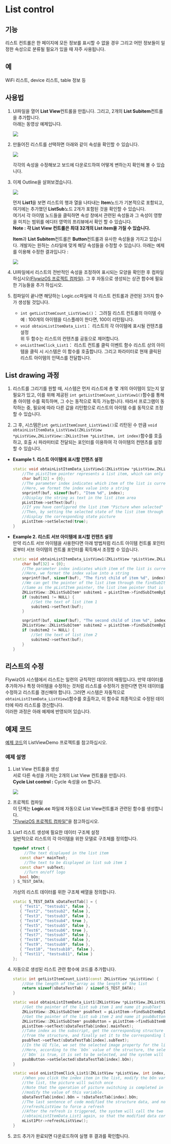 # List control
## 기능
리스트 컨트롤은 한 페이지에 모든 정보를 표시할 수 없을 경우 그리고 어떤 정보들이 일정한 속성으로 분류될 필요가 있을 때 자주 사용됩니다.

## 예
WiFi 리스트, device 리스트, table 정보 등

## 사용법
1. UI파일을 열어 **List View**컨트롤을 만듭니다. 그리고, 2개의 **List Subitem**컨트롤을 추가합니다.   
   아래는 동영상 예제입니다.
   
   ![](assets/list/add_list.gif)

2. 만들어진 리스트를 선택하면 아래와 같이 속성을 확인할 수 있습니다.
   
   ![](assets/list/properties.png)   

   각각의 속성을 수정해보고 보드에 다운로드하여 어떻게 변하는지 확인해 볼 수 있습니다.   

3. 이제 Outline을 살펴보겠습니다.
   
   ![](assets/list/list_outline.png)

   먼저 **List1**을 보면 리스트의 행과 열을 나타내는 **Item**노드가 기본적으로 포함되고, 여기에는 추가했던 **ListSub**노드 2개가 포함된 것을 확인할 수 있습니다.    
   여기서 각 아이템 노드들을 클릭하면 속성 창에서 관련된 속성들과 그 속성이 영향을 미치는 범위를 에디터 영역의 프리뷰에서 확인 할 수 있습니다.  
   **Note : 각 List View 컨트롤은 최대 32개의 List item을 가질 수 있습니다.**

   **Item**과 **List Subitem**컨트롤은 **Button**컨트롤과 유사한 속성들을 가지고 있습니다.
   개발자는 원하는 스타일에 맞게 해당 속성들을 수정할 수 있습니다. 아래는 예제를 이용해 수정한 결과입니다 : 

   ![](assets/list/preview.png)  

4. UI파일에서 리스트의 전반적인 속성을 조정하여 표시되는 모양을 확인한 후 컴파일 하십시오[(FlywizOS 프로젝트 컴파일)](how_to_compile_flywizOS.md#how_to_compile_flywizOS). 그 후 자동으로 생성되는 상관 함수에 필요한 기능들을 추가 하십시오.
   
5. 컴파일이 끝나면 해당하는 Logic.cc파일에 각 리스트 컨트롤과 관련된 3가지 함수가 생성될 것입니다.
   *  `int getListItemCount_ListView1()`： 그려질 리스트 컨트롤의 아이템 수  
      예 : 100개의 아이템을 디스플레이 한다면, 100이 리턴됩니다.
   *  `void obtainListItemData_List1`： 리스트의 각 아이템에 표시될 컨텐츠를 설정      
      위 두 함수는 리스트의 컨텐츠를 공동으로 제어합니다.
   *  `onListItemClick_List1`： 리스트 컨트롤 클릭 이벤트 함수
      리스트 상의 아이템을 클릭 시 시스템은 이 함수를 호출합니다. 그리고 파라미터로 현재 클릭된 리스트 아이템의 인덱스를 전달합니다.

## List drawing 과정
1. 리스트를 그리기를 원할 때, 시스템은 먼저 리스트에 총 몇 개의 아이템이 있는지 알 필요가 있고, 이를 위해 제공된 `int getListItemCount_ListView1()`함수를 통해 총 아이템 수를 획득하며, 그 수는 동적으로 획득 가능합니다. 따라서 프로그램이 동작하는 중, 필요에 따라 다른 값을 리턴함으로 리스트의 아이템 수를 동적으로 조정할 수 있습니다.  

2. 그 후, 시스템은`int getListItemCount_ListView1()`로 리턴된 수 만큼 `void obtainListItemData_ListView1(ZKListView *pListView,ZKListView::ZKListItem *pListItem, int index)`함수를 호출하고, 호출 시 파라미터로 전달되는 포인터를 이용하여 각 아이템의 컨텐츠를 설정할 수 있습니다.

* **Example 1. 리스트 아이템에 표시할 컨텐츠 설정**
  ~~~C++
  static void obtainListItemData_ListView1(ZKListView *pListView,ZKListView::ZKListItem *pListItem, int index) {
      //The pListItem pointer represents a list item, which can only be used in this function
      char buf[32] = {0};
      //The parameter index indicates which item of the list is currently drawn, starting from 0.
      //Here, we format the index value into a string
      snprintf(buf, sizeof(buf), "Item %d", index);
      //Display the string as text in the list item area
      pListItem->setText(buf);
      //If you have configured the list item "Picture when selected" in the ui file,
      //Then, by setting the selected state of the list item through the following line of code, you can control the list item to
      //display the corresponding state picture
      pListItem->setSelected(true);
  }
  ~~~
* **Example 2. 리스트 서브 아이템에 표시할 컨텐츠 설정**  
만약 리스트 서브 아이템을 사용한다면 아래 방법처럼 리스트 아이템 컨트롤 포인터로부터 서브 아이템의 컨트롤 포인터를 획득해서 조정할 수 있습니다.
  ~~~C++
  static void obtainListItemData_ListView1(ZKListView *pListView,ZKListView::ZKListItem *pListItem, int index) {
      char buf[32] = {0};
      //The parameter index indicates which item of the list is currently drawn, starting from 0.
      //Here, we format the index value into a string
      snprintf(buf, sizeof(buf), "The first child of item %d", index);
      //We can get the pointer of the list item through the findSubItemByID() function and the ID of the list item
      //Same as the pListItem pointer, the list item pointer that is found can only be used in this function
      ZKListView::ZKListSubItem* subitem1 = pListItem->findSubItemByID(ID_MAIN_SubItem1);
      if (subitem1 != NULL) {
          //Set the text of list item 1
          subitem1->setText(buf);
      }

      snprintf(buf, sizeof(buf), "The second child of item %d", index);
      ZKListView::ZKListSubItem* subitem2 = pListItem->findSubItemByID(ID_MAIN_SubItem2);
      if (subitem2 != NULL) {
          //Set the text of list item 2
          subitem2->setText(buf);
      }
  }
  ~~~

## 리스트의 수정
FlywizOS 시스템에서 리스트는 일련의 규칙적인 데이터의 매핑입니다. 만약 데이터를 추가하거나 특정 아이템을 수정하는 것처럼 리스트를 수정하기 원한다면 먼저 데이터를 수정하고 리스트를 갱신해야 합니다. 그러면 시스템은 자동적으로 ` obtainListItemData_ListView1`함수를 호출하고, 이 함수로 최종적으로 수정된 데이터에 따라 리스트를 갱신합니다.  
이러한 과정은 아래 예제에 반영되어 있습니다.

## 예제 코드
[예제 코드](demo_download.md#demo_download)의 ListViewDemo 프로젝트를 참고하십시오.

### 예제 설명
1. List View 컨트롤을 생성  
   서로 다른 속성을 가지는 2개의 List View 컨트롤을 만듭니다.  
   **Cycle List control :** Cycle 속성을 on 합니다.

   ![](assets/list/listview_new_widget.gif)

2. 프로젝트 컴파일  
   이 단계는 **Logic.cc** 파일에 자동으로 List View컨트롤과 관련된 함수를 생성합니다.  
   ["FlywizOS 프로젝트 컴파일"](how_to_compile_flywizOS.md#how_to_compile_flythings)을 참고하십시오.

3. List1 리스트 생성에 필요한 데이터 구조체 설정  
   일반적으로 리스트의 각 아이템을 위한 모델로 구조체를 정의합니다.
   ```c++
   typedef struct {
        //The text displayed in the list item
      const char* mainText;
        //The text to be displayed in list sub item 1
      const char* subText;
        //Turn on/off logo
      bool bOn;
   } S_TEST_DATA;
   ```
   가상의 리스트 데이터를 위한 구조체 배열을 정의합니다.
   ```c++
   static S_TEST_DATA sDataTestTab[] = {
      { "Test1", "testsub1", false },
      { "Test2", "testsub2", false },
      { "Test3", "testsub3", false },
      { "Test4", "testsub4", true },
      { "Test5", "testsub5", false },
      { "Test6", "testsub6", true },
      { "Test7", "testsub7", false },
      { "Test8", "testsub8", false },
      { "Test9", "testsub9", false },
      { "Test10", "testsub10", false },
      { "Test11", "testsub11", false }
   };
   ```

4. 자동으로 생성된 리스트 관련 함수에 코드를 추가합니다.
   ```c++
   static int getListItemCount_List1(const ZKListView *pListView) {
       //Use the length of the array as the length of the list
       return sizeof(sDataTestTab) / sizeof(S_TEST_DATA);
   }

   static void obtainListItemData_List1(ZKListView *pListView,ZKListView::ZKListItem *pListItem, int index) {
       //Get the pointer of the list sub item 1 and name it psubText
       ZKListView::ZKListSubItem* psubText = pListItem->findSubItemByID(ID_MAIN_ListSub1);
       //Get the pointer of the list sub item 2 and name it psubButton
       ZKListView::ZKListSubItem* psubButton = pListItem->findSubItemByID(ID_MAIN_ListSub2);
       pListItem->setText(sDataTestTab[index].mainText);
       //Take index as the subscript, get the corresponding structure from the array, get the text that needs to be displayed 
       //from the structure, and finally set it to the corresponding list item
       psubText->setText(sDataTestTab[index].subText);
       //In the UI file, we set the selected image property for the list sub item 2
       //Here, according to the `bOn` value of the structure, the selected state of the list item is set, so that if the member
       //`bOn` is true, it is set to be selected, and the system will automatically display the selected picture previously set
       psubButton->setSelected(sDataTestTab[index].bOn);
   }

   static void onListItemClick_List1(ZKListView *pListView, int index, int id) {
       //When you click the index item in the list, modify the bOn variable to reverse bOn. In this way, every time you click on
       //the list, the picture will switch once
       //Note that the operation of picture switching is completed in the obtainListItemData_List1 function, and now we only 
       //modify the value of this variable.
       sDataTestTab[index].bOn = !sDataTestTab[index].bOn;
       //The last sentence of code modified the structure data, and now we want to refresh the list immediately, and call
       //refreshListView to force a refresh
       //After the refresh is triggered, the system will call the two functions getListItemCount_List1 and 
       //obtainListItemData_List1 again, so that the modified data corresponds to the list display.
       mList1Ptr->refreshListView();
   }
   ```
5. 코드 추가가 완료되면 다운로드하여 실행 후 결과를 확인합니다.
